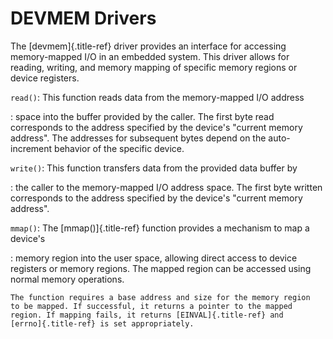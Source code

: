 DEVMEM Drivers
==============

The [devmem]{.title-ref} driver provides an interface for accessing
memory-mapped I/O in an embedded system. This driver allows for reading,
writing, and memory mapping of specific memory regions or device
registers.

`read()`: This function reads data from the memory-mapped I/O address

:   space into the buffer provided by the caller. The first byte read
    corresponds to the address specified by the device\'s \"current
    memory address\". The addresses for subsequent bytes depend on the
    auto-increment behavior of the specific device.

`write()`: This function transfers data from the provided data buffer by

:   the caller to the memory-mapped I/O address space. The first byte
    written corresponds to the address specified by the device\'s
    \"current memory address\".

`mmap()`: The [mmap()]{.title-ref} function provides a mechanism to map a device\'s

:   memory region into the user space, allowing direct access to device
    registers or memory regions. The mapped region can be accessed using
    normal memory operations.

    The function requires a base address and size for the memory region
    to be mapped. If successful, it returns a pointer to the mapped
    region. If mapping fails, it returns [EINVAL]{.title-ref} and
    [errno]{.title-ref} is set appropriately.
